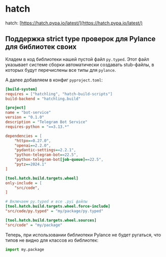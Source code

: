 # hatch

hatch: [https://hatch.pypa.io/latest/](https://hatch.pypa.io/latest/)

## Поддержка strict type проверок для Pylance для библиотек своих

Кладем в код библиотеки нашей пустой файл `py.typed`. Этот файл указывает системе сборки автоматически создавать stub-файлы, в которых будут перечислены все типы для `pylance`.

А далее добавляем в конфиг `pyproject.toml`:

```ini
[build-system]
requires = ["hatchling", "hatch-build-scripts"]
build-backend = "hatchling.build"

[project]
name = "bot-service"
version = "0.1.0"
description = "Telegram Bot Service"
requires-python = "==3.13.*"

dependencies = [
    "httpx==0.27.0",
    "openai==2.2.0",
    "pydantic-settings==2.2.1",
    "python-telegram-bot==22.5",
    "python-telegram-bot[job-queue]==22.5",
    "pytz==2024.1"
]

[tool.hatch.build.targets.wheel]
only-include = [
    "src/code",
]

# Включаем py.typed и все .pyi файлы
[tool.hatch.build.targets.wheel.force-include]
"src/code/py.typed" = "my/package/py.typed"

[tool.hatch.build.targets.wheel.sources]
"src/code" = "my/package"

```

Теперь, при использовании библиотеки Pylance не будет ругаться, что типов не видно для классов из библиотек:

```python
import my.package
```

